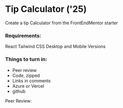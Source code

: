 # Tip Calculator ('25)

Create a tip Calculator from the FrontEndMentor starter


### Requirements:

React
Tailwind CSS
Desktop and Mobile Versions

### Things to turn in:

- Peer review
- Code, zipped
- Links in comments
- Azure or Vercel
- github

Peer Review: 
